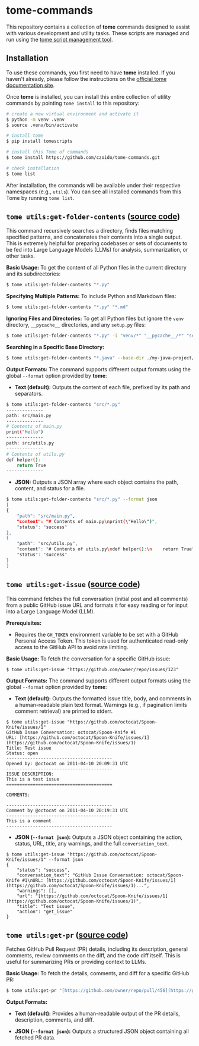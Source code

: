 # tome-commands

This repository contains a collection of **tome** commands designed to assist
with various development and utility tasks. These scripts are managed and run
using the [tome script management tool](https://jfrog.github.io/tome/).

## Installation

To use these commands, you first need to have **tome** installed. If you haven't
already, please follow the instructions on the [official tome documentation
site](https://jfrog.github.io/tome/).

Once **tome** is installed, you can install this entire collection of utility
commands by pointing `tome install` to this repository:

```bash
# create a new virtual environment and activate it
$ python -m venv .venv
$ source .venv/bin/activate

# install tome
$ pip install tomescripts

# install this Tome of commands
$ tome install https://github.com/czoido/tome-commands.git

# check installation
$ tome list
```

After installation, the commands will be available under their respective
namespaces (e.g., `utils`). You can see all installed commands from this Tome by
running `tome list`.

## `tome utils:get-folder-contents` ([source code](./utils/get-folder-contents.py))

This command recursively searches a directory, finds files matching specified
patterns, and concatenates their contents into a single output. This is
extremely helpful for preparing codebases or sets of documents to be fed into
Large Language Models (LLMs) for analysis, summarization, or other tasks.

**Basic Usage:** To get the content of all Python files in the current directory
and its subdirectories:

```bash
$ tome utils:get-folder-contents "*.py"
```

**Specifying Multiple Patterns:** To include Python and Markdown files:

```bash
$ tome utils:get-folder-contents "*.py" "*.md"
```

**Ignoring Files and Directories:** To get all Python files but ignore the
`venv` directory, `__pycache__` directories, and any `setup.py` files:

```bash
$ tome utils:get-folder-contents "*.py" -i "venv/*" "__pycache__/*" "setup.py"
```

**Searching in a Specific Base Directory:**
```bash
$ tome utils:get-folder-contents "*.java" --base-dir ./my-java-project/src
```

**Output Formats:** The command supports different output formats using the
global `--format` option provided by **tome**:

* **Text (default):** Outputs the content of each file, prefixed by its path and
  separators.

```bash
$ tome utils:get-folder-contents "src/*.py"
--------------
path: src/main.py
--------------
# Contents of main.py
print("Hello")
--------------
path: src/utils.py
--------------
# Contents of utils.py
def helper():
    return True
--------------
```

* **JSON:** Outputs a JSON array where each object contains the path, content,
  and status for a file.

```bash
$ tome utils:get-folder-contents "src/*.py" --format json
[
{
    "path": "src/main.py",
    "content": "# Contents of main.py\nprint(\"Hello\")",
    "status": "success"
},
{
    "path": "src/utils.py",
    "content": "# Contents of utils.py\ndef helper():\n    return True",
    "status": "success"
}
]
```

## `tome utils:get-issue` ([source code](./utils/get-issue.py))

This command fetches the full conversation (initial post and all comments) from
a public GitHub issue URL and formats it for easy reading or for input into a
Large Language Model (LLM).

**Prerequisites:**
* Requires the `GH_TOKEN` environment variable to be set with a GitHub Personal
  Access Token. This token is used for authenticated read-only access to the
  GitHub API to avoid rate limiting.

**Basic Usage:** To fetch the conversation for a specific GitHub issue:

```
$ tome utils:get-issue "https://github.com/owner/repo/issues/123"
```

**Output Formats:** The command supports different output formats using the
global `--format` option provided by **tome**:

* **Text (default):** Outputs the formatted issue title, body, and comments in a
  human-readable plain text format. Warnings (e.g., if pagination limits comment
  retrieval) are printed to stderr.

```
$ tome utils:get-issue "https://github.com/octocat/Spoon-Knife/issues/1"
GitHub Issue Conversation: octocat/Spoon-Knife #1
URL: [https://github.com/octocat/Spoon-Knife/issues/1](https://github.com/octocat/Spoon-Knife/issues/1)
Title: Test issue
Status: open
----------------------------------------
Opened by: @octocat on 2011-04-10 20:09:31 UTC
----------------------------------------
ISSUE DESCRIPTION:
This is a test issue
========================================

COMMENTS:

----------------------------------------
Comment by @octocat on 2011-04-10 20:19:31 UTC
----------------------------------------
This is a comment
----------------------------------------
```

* **JSON (`--format json`):** Outputs a JSON object containing the action,
  status, URL, title, any warnings, and the full `conversation_text`.

```
$ tome utils:get-issue "https://github.com/octocat/Spoon-Knife/issues/1" --format json
{
    "status": "success",
    "conversation_text": "GitHub Issue Conversation: octocat/Spoon-Knife #1\nURL: [https://github.com/octocat/Spoon-Knife/issues/1](https://github.com/octocat/Spoon-Knife/issues/1)...",
    "warnings": [],
    "url": "[https://github.com/octocat/Spoon-Knife/issues/1](https://github.com/octocat/Spoon-Knife/issues/1)",
    "title": "Test issue",
    "action": "get_issue"
}
```

## `tome utils:get-pr` ([source code](./utils/get-pr.py))

Fetches GitHub Pull Request (PR) details, including its description, general
comments, review comments on the diff, and the code diff itself. This is useful
for summarizing PRs or providing context to LLMs.

**Basic Usage:** To fetch the details, comments, and diff for a specific GitHub
PR:

```bash
$ tome utils:get-pr "[https://github.com/owner/repo/pull/456](https://github.com/owner/repo/pull/456)"
```

**Output Formats:**

* **Text (default):** Provides a human-readable output of the PR details,
  description, comments, and diff.

* **JSON (`--format json`):** Outputs a structured JSON object containing all
  fetched PR data.
